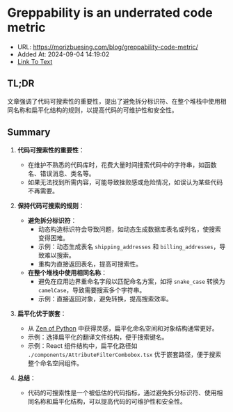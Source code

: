 # Greppability is an underrated code metric
- URL: https://morizbuesing.com/blog/greppability-code-metric/
- Added At: 2024-09-04 14:19:02
- [Link To Text](2024-09-04-greppability-is-an-underrated-code-metric_raw.md)

## TL;DR
文章强调了代码可搜索性的重要性，提出了避免拆分标识符、在整个堆栈中使用相同名称和扁平化结构的规则，以提高代码的可维护性和安全性。

## Summary
1. **代码可搜索性的重要性**：
   - 在维护不熟悉的代码库时，花费大量时间搜索代码中的字符串，如函数名、错误消息、类名等。
   - 如果无法找到所需内容，可能导致挫败感或危险情况，如误认为某些代码不再需要。

2. **保持代码可搜索的规则**：
   - **避免拆分标识符**：
     - 动态构造标识符会导致问题，如动态生成数据库表名或列名，使搜索变得困难。
     - 示例：动态生成表名 `shipping_addresses` 和 `billing_addresses`，导致难以搜索。
     - 重构为直接返回表名，提高可搜索性。
   - **在整个堆栈中使用相同名称**：
     - 避免在应用边界重命名字段以匹配命名方案，如将 `snake_case` 转换为 `camelCase`，导致需要搜索多个字符串。
     - 示例：直接返回对象，避免转换，提高搜索效率。

3. **扁平化优于嵌套**：
   - 从 [Zen of Python](https://peps.python.org/pep-0020/) 中获得灵感，扁平化命名空间和对象结构通常更好。
   - 示例：选择扁平化的翻译文件结构，便于搜索键名。
   - 示例：React 组件结构中，扁平化路径如 `./components/AttributeFilterCombobox.tsx` 优于嵌套路径，便于搜索整个命名空间组件。

4. **总结**：
   - 代码的可搜索性是一个被低估的代码指标，通过避免拆分标识符、使用相同名称和扁平化结构，可以提高代码的可维护性和安全性。
